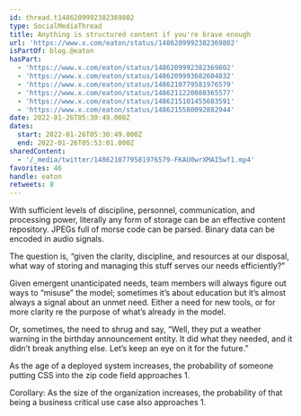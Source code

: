 ```yaml
---
id: thread.t1486209992382369802
type: SocialMediaThread
title: Anything is structured content if you're brave enough
url: 'https://www.x.com/eaton/status/1486209992382369802'
isPartOf: blog.@eaton
hasPart:
  - 'https://www.x.com/eaton/status/1486209992382369802'
  - 'https://www.x.com/eaton/status/1486209993682604032'
  - 'https://www.x.com/eaton/status/1486210779581976579'
  - 'https://www.x.com/eaton/status/1486211220080365577'
  - 'https://www.x.com/eaton/status/1486215101455683591'
  - 'https://www.x.com/eaton/status/1486215580092882944'
date: 2022-01-26T05:30:49.000Z
dates:
  start: 2022-01-26T05:30:49.000Z
  end: 2022-01-26T05:53:01.000Z
sharedContent:
  - '/_media/twitter/1486210779581976579-FKAU0wrXMAI5wf1.mp4'
favorites: 46
handle: eaton
retweets: 8
---
```

With sufficient levels of discipline, personnel, communication, and processing power, literally any form of storage can be an effective content repository. JPEGs full of morse code can be parsed. Binary data can be encoded in audio signals.

The question is, “given the clarity, discipline, and resources at our disposal, what way of storing and managing this stuff serves our needs efficiently?”

Given emergent unanticipated needs, team members will always figure out ways to “misuse” the model; sometimes it’s about education but it’s almost always a signal about an unmet need. Either a need for new tools, or for more clarity re the purpose of what’s already in the model.

[](/_media/twitter/1486210779581976579-FKAU0wrXMAI5wf1.mp4)

Or, sometimes, the need to shrug and say, “Well, they put a weather warning in the birthday announcement entity. It did what they needed, and it didn’t break anything else. Let’s keep an eye on it for the future.”

As the age of a deployed system increases, the probability of someone putting CSS into the zip code field approaches 1.

Corollary: As the size of the organization increases, the probability of that being a business critical use case also approaches 1.
